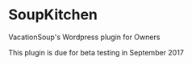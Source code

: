 # SoupKitchen
VacationSoup's Wordpress plugin for Owners

This plugin is due for beta testing in September 2017 